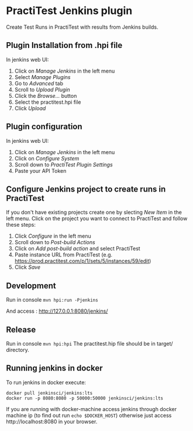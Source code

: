   # PractiTest Jenkins plugin

Create Test Runs in PractiTest with results from Jenkins builds.

## Plugin Installation from .hpi file

In jenkins web UI:
1. Click on  _Manage Jenkins_ in the left menu
2. Select _Manage Plugins_
3. Go to _Advanced_ tab
4. Scroll to _Upload Plugin_
5. Click the _Browse..._ button
6. Select the practitest.hpi file
7. Click _Upload_

## Plugin configuration

In jenkins web UI:
1. Click on  _Manage Jenkins_ in the left menu
2. Click on _Configure System_
3. Scroll down to _PractiTest Plugin Settings_
4. Paste your API Token

## Configure Jenkins project to create runs in PractiTest

If you don't have existing projects create one by slecting _New Item_ in the left menu. Click on the project you want to connect to PractiTest and follow these steps:

1. Click _Configure_ in the left menu
2. Scroll down to _Post-build Actions_
3. Click on _Add post-build action_ and select PractiTest
4. Paste instance URL from PractiTest (e.g. https://prod.practitest.com/p/1/sets/5/instances/59/edit)
5. Click _Save_

## Development

Run in console
`mvn hpi:run -Pjenkins`

And access : http://127.0.0.1:8080/jenkins/

## Release
Run in console
`mvn hpi:hpi`
The practitest.hip file should be in target/ directory.

## Running jenkins in docker

To run jenkins in docker execute:
```
docker pull jenkinsci/jenkins:lts
docker run -p 8080:8080 -p 50000:50000 jenkinsci/jenkins:lts
```

If you are running with docker-machine
access jenkins through docker machine ip (to find out run `echo $DOCKER_HOST`) otherwise just access http://localhost:8080 in your browser.
